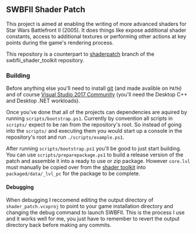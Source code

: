 ## SWBFII Shader Patch
This project is aimed at enabling the writing of more advanced shaders for Star Wars Battlefront II (2005). It does
things like expose additional shader constants, access to additional textures or performing other actions at key points
during the game's rendering process.

This repository is a counterpart to [shaderpatch](https://github.com/SleepKiller/swbfii_shader_toolkit/tree/shaderpatch)
branch of the swbfii_shader_toolkit repository.

### Building
Before anything else you'll need to install [git](https://git-scm.com/) (and made avalible on `PATH`) and
of course [Visual Studio 2017 Community](https://www.visualstudio.com/downloads/) (you'll need the Desktop C++ 
and Desktop .NET workloads).

Once you've done that all of the projects can dependencies are aquired by running `scripts/bootstrap.ps1`.
Currently by convention all scripts in `scripts/` expect to be ran from the repository's root. So instead of 
going into the `scripts/` and executing them you would start up a console in the repository's root and run
`./scripts/example.ps1`.

After running `scripts/bootstrap.ps1` you'll be good to just start building. You can use `scripts/preparepackage.ps1`
to build a release version of the patch and assemble it into a ready to use or zip package. However `core.lvl` must
manually be copied over from the [shader toolkit](https://github.com/SleepKiller/swbfii_shader_toolkit/tree/shaderpatch)
into `packaged/data/_lvl_pc` for the package to be complete.

#### Debugging
When debugging I reccomend editing the output directory of `shader_patch.vcxproj` to point to your game installation
directory and changing the debug command to launch SWBFII. This is the process I use and it works well for me, you just
have to remember to revert the output directory back before making any commits.

